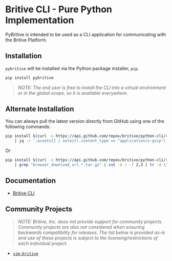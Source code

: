 # Britive CLI - Pure Python Implementation

PyBritive is intended to be used as a CLI application for communicating with the Britive Platform.

## Installation

`pybritive` will be installed via the Python package installer, `pip`.

```sh
pip install pybritive
```

> _NOTE: The end user is free to install the CLI into a virtual environment or in the global scope,_
> _so it is available everywhere._

## Alternate Installation

You can always pull the latest version directly from GitHub using one of the following commands:

```sh
pip install $(curl -s https://api.github.com/repos/britive/python-cli/releases/latest \
    | jq -r '.assets[] | select(.content_type == "application/x-gzip") | .browser_download_url')
```

Or

```sh
pip install $(curl -s https://api.github.com/repos/britive/python-cli/releases/latest \
    | grep "browser_download_url.*.tar.gz" | cut -d : -f 2,3 | tr -d \")
```

## Documentation

* [Britive CLI](https://britive.github.io/python-cli)

## Community Projects

> _NOTE:_
> _Britive, Inc. does not provide support for community projects._
> _Community projects are also not considered when ensuring backwards compatibility for releases._
> _The list below is provided as-is and use of these projects is subject to the licensing/restrictions of each_
> _individual project._

* [`vim-britive`](https://github.com/pbnj/vim-britive)
